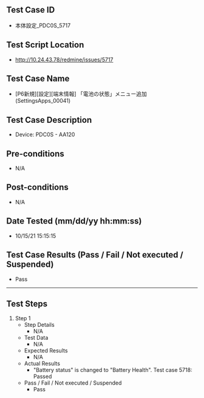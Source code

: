 ## Test Case ID
* 本体設定_PDC0S_5717
## Test Script Location
* http://10.24.43.78/redmine/issues/5717
## Test Case Name
* [P6新規][設定][端末情報] 「電池の状態」メニュー追加(SettingsApps_00041)
## Test Case Description
* Device: PDC0S - AA120
## Pre-conditions
* N/A
## Post-conditions
* N/A
## Date Tested (mm/dd/yy hh:mm:ss)
* 10/15/21 15:15:15
## Test Case Results (Pass / Fail / Not executed / Suspended)
* Pass
---
## Test Steps
1. Step 1
	* Step Details
		* N/A
	* Test Data
		* N/A
	* Expected Results
		* N/A
	* Actual Results
		* "Battery status" is changed to "Battery Health". Test case 5718: Passed
	* Pass / Fail / Not executed / Suspended
		* Pass
